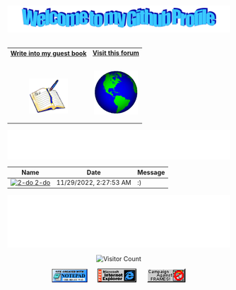 <!-- "Hero" Header -->
<div align="center">
  <img src="/images/welcome.png?raw=true" style="max-width: 100%;" alt="Welcome to my Github Profile" />
  <br />
  <br />

</div>

<!-- Social -->
<table width="100%" align="center">
<tr>
<td align="center">
<a href="https://github.com/2-do/2-do/issues/1#issuecomment-new">
<strong>Write into my guest book </strong>
<br />
<br />
<br />

<p>

<img alt="Book" height="80" src="images/book.gif">
</a>
</p>

</td>

<td align="center">
<a href="https://dangeru.us/all">
<strong>Visit this forum</strong>
<br />
<br />

<p>
<img height="100" alt="Globe" src="images/globe.gif"> 
</a>
</p>

</td>
</tr>
</table>

<div align="center" "margin-left: 50;">
<a href="https://github.com/2-do/2-do/issues/1#issuecomment-new"><img src="images/guestbook.svg"></a> 
</div>

<!-- Guestbook -->
| Name | Date | Message |
|---|---|---|
| <a href="https://github.com/2-do"><img width="24" src="https://avatars.githubusercontent.com/u/81721496?s=24&u=a9e54ad48c91153a3ad01ca3124842f7b91c1d35&v=4" alt="2-do" /> 2-do</a> |11/29/2022, 2:27:53 AM|:)|
<!-- /Guestbook -->

<!-- Footer -->

<div align="center">

<img height="120" alt="Thanks for visiting me" width="100%" src="/images/marquee.svg" />
<br />

![Visitor Count](https://profile-counter.glitch.me/2-do/count.svg)

<img src="/images/notepad.gif" alt="Site created with Notepad" height="30" />
<!-- "margin-right: whatever;" -->
<span>&nbsp;&nbsp;&nbsp;&nbsp;</span>  
<img src="/images/ie_logo.gif" alt="Microsoft Internet Explorer" />
<span>&nbsp;&nbsp;&nbsp;&nbsp;</span>  
<img src="/images/noframes.gif" alt="Microsoft Internet Explorer" />

</div>
